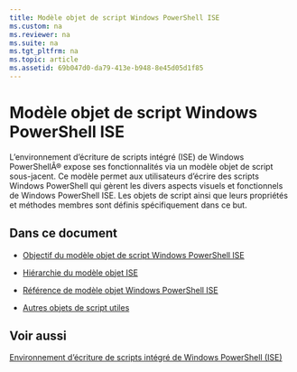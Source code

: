 ```yaml
---
title: Modèle objet de script Windows PowerShell ISE
ms.custom: na
ms.reviewer: na
ms.suite: na
ms.tgt_pltfrm: na
ms.topic: article
ms.assetid: 69b047d0-da79-413e-b948-8e45d05d1f85
---
```

# Modèle objet de script Windows PowerShell ISE
  L’environnement d’écriture de scripts intégré (ISE) de Windows PowerShellÂ® expose ses fonctionnalités via un modèle objet de script sous-jacent. Ce modèle permet aux utilisateurs d’écrire des scripts Windows PowerShell qui gèrent les divers aspects visuels et fonctionnels de Windows PowerShell ISE. Les objets de script ainsi que leurs propriétés et méthodes membres sont définis spécifiquement dans ce but.

## Dans ce document

-   [Objectif du modèle objet de script Windows PowerShell ISE](Purpose-of-the-Windows-PowerShell-ISE-Scripting-Object-Model.md)

-   [Hiérarchie du modèle objet ISE](The-ISE-Object-Model-Hierarchy.md)

-   [Référence de modèle objet Windows PowerShell ISE](Windows-PowerShell-ISE-Object-Model-Reference.md)

-   [Autres objets de script utiles](../../getting-started/cookbooks/Other-Useful-Scripting-Objects.md)

## Voir aussi
 [Environnement d’écriture de scripts intégré de Windows PowerShell &#40;ISE&#41;](../../getting-started/fundamental/Windows-PowerShell-Integrated-Scripting-Environment--ISE-.md)

  


<!--HONumber=May16_HO2-->


